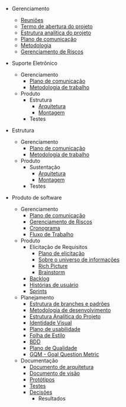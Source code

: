 * Gerenciamento

  * [Reuniões](docs/reunioes.md)
  * [Termo de abertura do projeto]()
  * [Estrutura analítica do projeto]()
  * [Plano de comunicação](docs/Plano-comunicacao.md)
  * [Metodologia]()
  * [Gerenciamento de Riscos]()

* Suporte Eletrônico

  * Gerenciamento
    * [Plano de comunicação]()
    * [Metodologia de trabalho]()
  * Produto
    * Estrutura
      * [Arquitetura]()
      * [Montagem]()
    * Testes

* Estrutura

  * Gerenciamento
    * [Plano de comunicação](docs/Estrutura/Teste1.md)
    * [Metodologia de trabalho]()
  * Produto
    * Sustentação
      * [Arquitetura]()
      * [Montagem]()
    * Testes

* Produto de software

  * Gerenciamento
    * [Plano de comunicação](docs/software/Plano-comunicacao-software.md)
    * [Gerenciamento de Riscos](docs/software/Plano-riscos.md)
    * [Cronograma](docs/software/cronograma-inicial.md)
    * [Fluxo de Trabalho](docs/software/fluxo-trabalho.md)
  * Produto
    * Elicitação de Requisitos
      * [Plano de elicitação](docs/software/plano-elicitacao-requisitos.md)
      * [Sobre o universo de informações](docs/software/universo.md)
      * [Rich Picture](docs/software/rich-picture.md)
      * [Brainstorm](docs/software/brainstorm.md)
    * [Backlog](docs/software/backlog.md)
    * [Histórias de usuário](docs/software/user_stories.md)
    <!-- * [Roadmaps](docs/software/roadmap-geral.md) -->
    * [Sprints](docs/software/sprint.md)
  * Planejamento
    * [Estrutura de branches e padrões](docs/software/Padrao-branch-software.md)
    * [Metodologia de desenvolvimento](docs/software/Metodologia.md)
    * [Estrutura Analítica do Projeto](docs/software/EAP.md)
    * [Identidade Visual](docs/software/Identidade-Visual.md)
    * [Plano de usabilidade](docs/software/plano-de-usabilidade.md)
    * [Folha de Estilo](docs/software/Folha-de-estilo.md)
    * [BDD](docs/software/BDD.md)
    * [Plano de Qualidade](docs/software/Plano-qualidade.md)
    * [GQM - Goal Question Metric](docs/software/gqm.md)
  * Documentação
    * [Documento de arquitetura](docs/software/architecture.md)
    * [Documento de visão](docs/software/vision.md)
    * [Protótipos](docs/software/prototipo.md)
    * [Testes](docs/software/testes.md)
    * [Decisões](docs/software/decisoes.md)
      * Resultados
